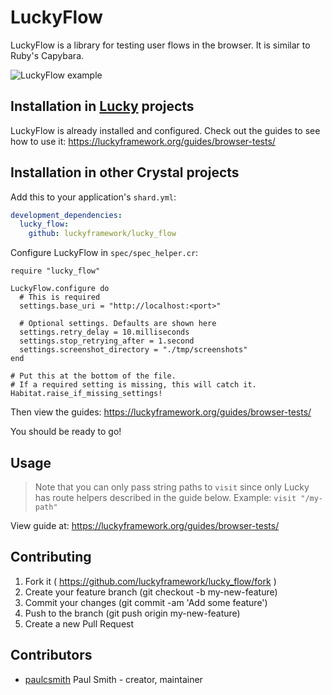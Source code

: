 # LuckyFlow

LuckyFlow is a library for testing user flows in the browser. It is similar to
Ruby's Capybara.

![LuckyFlow example](https://user-images.githubusercontent.com/22394/40257158-1a2f30b8-5abb-11e8-90c2-94463638e65d.png)

## Installation in [Lucky](https://luckyframework.org) projects

LuckyFlow is already installed and configured. Check out the guides
to see how to use it: https://luckyframework.org/guides/browser-tests/

## Installation in other Crystal projects

Add this to your application's `shard.yml`:

```yaml
development_dependencies:
  lucky_flow:
    github: luckyframework/lucky_flow
```

Configure LuckyFlow in `spec/spec_helper.cr`:

```crystal
require "lucky_flow"

LuckyFlow.configure do
  # This is required
  settings.base_uri = "http://localhost:<port>"

  # Optional settings. Defaults are shown here
  settings.retry_delay = 10.milliseconds
  settings.stop_retrying_after = 1.second
  settings.screenshot_directory = "./tmp/screenshots"
end

# Put this at the bottom of the file.
# If a required setting is missing, this will catch it.
Habitat.raise_if_missing_settings!
```

Then view the guides: https://luckyframework.org/guides/browser-tests/

You should be ready to go!

## Usage

> Note that you can only pass string paths to `visit` since only Lucky has
> route helpers described in the guide below. Example: `visit "/my-path"`

View guide at: https://luckyframework.org/guides/browser-tests/

## Contributing

1.  Fork it ( https://github.com/luckyframework/lucky_flow/fork )
2.  Create your feature branch (git checkout -b my-new-feature)
3.  Commit your changes (git commit -am 'Add some feature')
4.  Push to the branch (git push origin my-new-feature)
5.  Create a new Pull Request

## Contributors

- [paulcsmith](https://github.com/paulcsmith) Paul Smith - creator, maintainer
